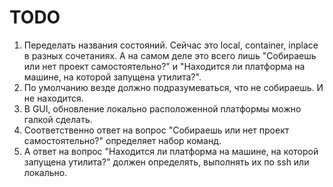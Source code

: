 # TODO

1. Переделать названия состояний. Сейчас это local, container, inplace в разных сочетаниях.
    А на самом деле это всего лишь "Собираешь или нет проект самостоятельно?" и "Находится ли платформа на машине,
    на которой запущена утилита?".
2. По умолчанию везде должно подразумеваться, что не собираешь. И не находится.
3. В GUI, обновление локально расположенной платформы можно галкой сделать.
4. Соответственно ответ на вопрос "Собираешь или нет проект самостоятельно?" определяет набор команд.
5. А ответ на вопрос "Находится ли платформа на машине, на которой запущена утилита?" должен определять, выполнять их по ssh или локально.
